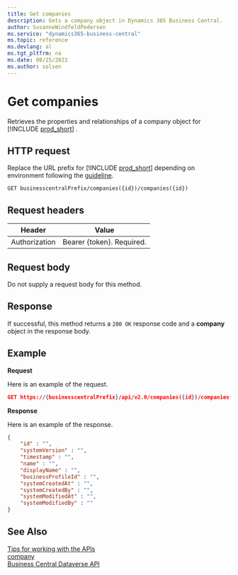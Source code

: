 ```yaml
---
title: Get companies
description: Gets a company object in Dynamics 365 Business Central.
author: SusanneWindfeldPedersen
ms.service: "dynamics365-business-central"
ms.topic: reference
ms.devlang: al
ms.tgt_pltfrm: na
ms.date: 08/25/2022
ms.author: solsen
---
```


<!-- NOTE: This article is an auto-generated stub from the metadata file. -->
<!-- The sections marked with an EDIT_IS_REQUIRED require manual editing. -->
# Get companies

Retrieves the properties and relationships of a company object for [!INCLUDE [prod_short](../../includes/prod_short.md)]
.

## HTTP request

Replace the URL prefix for [!INCLUDE [prod_short](../../includes/prod_short.md)] depending on environment following the [guideline](../../api-reference/v2.0/endpoints-apis-for-dynamics.md).

```
GET businesscentralPrefix/companies({id})/companies({id})
```
## Request headers

|Header|Value|
|------|-----|
|Authorization  |Bearer {token}. Required. |

## Request body

Do not supply a request body for this method.

## Response

If successful, this method returns a ```200 OK``` response code and a **company** object in the response body.

## Example

**Request**

Here is an example of the request.

```json
GET https://{businesscentralPrefix}/api/v2.0/companies({id})/companies({id})
```
**Response**

Here is an example of the response.

```json
{
    "id" : "",
    "systemVersion" : "",
    "timestamp" : "",
    "name" : "",
    "displayName" : "",
    "businessProfileId" : "",
    "systemCreatedAt" : "",
    "systemCreatedBy" : "",
    "systemModifiedAt" : "",
    "systemModifiedBy" : ""
}
```
## See Also

[Tips for working with the APIs](/dynamics365/business-central/dev-itpro/developer/devenv-connect-apps-tips)  
[company](../resources/dynamics_company.md)  
[Business Central Dataverse API](../dynamics-dataverse-api.md)  
